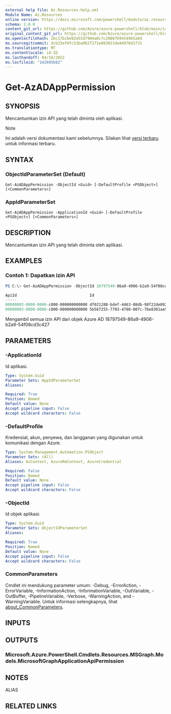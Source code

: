```yaml
---
external help file: Az.Resources-help.xml
Module Name: Az.Resources
online version: https://docs.microsoft.com/powershell/module/az.resources/get-azadapppermission
schema: 2.0.0
content_git_url: https://github.com/Azure/azure-powershell/blob/main/src/Resources/Resources/help/Get-AzADAppPermission.md
original_content_git_url: https://github.com/Azure/azure-powershell/blob/main/src/Resources/Resources/help/Get-AzADAppPermission.md
ms.openlocfilehash: 2bc17bcbe92e55d7904a0c7c2080769454965a8d
ms.sourcegitcommit: dcb33efdfc53ba0b2f271e883021de84878d1f31
ms.translationtype: MT
ms.contentlocale: id-ID
ms.lasthandoff: 04/18/2022
ms.locfileid: "142695682"
---
```

# Get-AzADAppPermission

## SYNOPSIS
Mencantumkan izin API yang telah diminta oleh aplikasi.

> [!NOTE]
>Ini adalah versi dokumentasi kami sebelumnya. Silakan lihat [versi terbaru](/powershell/module/az.resources/get-azadapppermission) untuk informasi terbaru.

## SYNTAX

### ObjectIdParameterSet (Default)
```
Get-AzADAppPermission -ObjectId <Guid> [-DefaultProfile <PSObject>] [<CommonParameters>]
```

### AppIdParameterSet
```
Get-AzADAppPermission -ApplicationId <Guid> [-DefaultProfile <PSObject>] [<CommonParameters>]
```

## DESCRIPTION
Mencantumkan izin API yang telah diminta oleh aplikasi.

## EXAMPLES

### Contoh 1: Dapatkan izin API
```powershell
PS C:\> Get-AzADAppPermission -ObjectId 18797549-86a9-4906-b2a9-54f08cd3c427

ApiId                                Id                                   Type
-----                                --                                   ----
00000003-0000-0000-c000-000000000000 df021288-bdef-4463-88db-98f22de89214 Scope
00000003-0000-0000-c000-000000000000 5b567255-7703-4780-807c-7be8301ae99b Scope
```

Mengambil semua izin API dari objek Azure AD 18797549-86a9-4906-b2a9-54f08cd3c427

## PARAMETERS

### -ApplicationId
Id aplikasi.

```yaml
Type: System.Guid
Parameter Sets: AppIdParameterSet
Aliases:

Required: True
Position: Named
Default value: None
Accept pipeline input: False
Accept wildcard characters: False
```

### -DefaultProfile
Kredensial, akun, penyewa, dan langganan yang digunakan untuk komunikasi dengan Azure.

```yaml
Type: System.Management.Automation.PSObject
Parameter Sets: (All)
Aliases: AzContext, AzureRmContext, AzureCredential

Required: False
Position: Named
Default value: None
Accept pipeline input: False
Accept wildcard characters: False
```

### -ObjectId
Id objek aplikasi.

```yaml
Type: System.Guid
Parameter Sets: ObjectIdParameterSet
Aliases:

Required: True
Position: Named
Default value: None
Accept pipeline input: False
Accept wildcard characters: False
```

### CommonParameters
Cmdlet ini mendukung parameter umum: -Debug, -ErrorAction, -ErrorVariable, -InformationAction, -InformationVariable, -OutVariable, -OutBuffer, -PipelineVariable, -Verbose, -WarningAction, and -WarningVariable. Untuk informasi selengkapnya, lihat [about_CommonParameters](http://go.microsoft.com/fwlink/?LinkID=113216).

## INPUTS

## OUTPUTS

### Microsoft.Azure.PowerShell.Cmdlets.Resources.MSGraph.Models.MicrosoftGraphApplicationApiPermission

## NOTES

ALIAS

## RELATED LINKS
